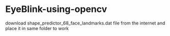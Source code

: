 # EyeBlink-using-opencv
download 
shape_predictor_68_face_landmarks.dat
file from the internet and place it in same folder to work
